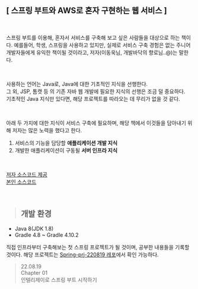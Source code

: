  ## [ 스프링 부트와 AWS로 혼자 구현하는 웹 서비스 ]

<br>

스프링 부트를 이용해, 혼자서 서비스를 구축해 보고 싶은 사람들을 대상으로 하는 책이다.
예를들어, 학생, 스프링을 사용하고 있지만, 실제로 서비스 구축 경험은 없는 주니어 개발자들에게 유익한 책이될 것이라고, 저자(이동욱님, 개발바닥의 향로님..@)는 말한다.

<br>

사용하는 언어는 Java로, Java에 대한 기초적인 지식을 선행한다.  
그 외, JSP, 톰캣 등 의 기존 자바 웹 개발에 필요한 지식의 선행은 조금 덜 중요하다.  
기초적인 Java 지식만 있다면, 해당 프로젝트를 따라오는 데 무리가 없을 것 같다.

<br>

아래 두 가지에 대한 지식이 서비스 구축에 필요하며, 해당 책에서 이것들을 담아내기 위해 저자는 많은 노력을 했다고 한다.

1. 서비스의 기능을 담당할 **애플리케이션 개발 지식**
2. 개발한 애플리케이션이 구동될 **서버 인프라 지식**

<br>

[저자 소스코드 제공]  
[본인 소스코드]

<br>

> ## 개발 환경
- Java 8(JDK 1.8)
- Gradle 4.8 ~ Gradle 4.10.2



직접 인프라부터 구축해보는 첫 스프링 프로젝트가 될 것이며, 공부한 내용들을 기록할 것이다.
해당 프로젝트는 [Spring-prj-220819 레포]에서 확인 가능하다.

> 22.08.19  
> Chapter 01  
> 인텔리제이로 스프링 부트 시작하기



[저자 소스코드 제공]: https://github.com/jojoldu/freelec-springboot2-webservice
[본인 소스코드]: https://github.com/shp7408/Spring-prj-220819
[Spring-prj-220819 레포]: https://github.com/jojoldu/freelec-springboot2-webservice